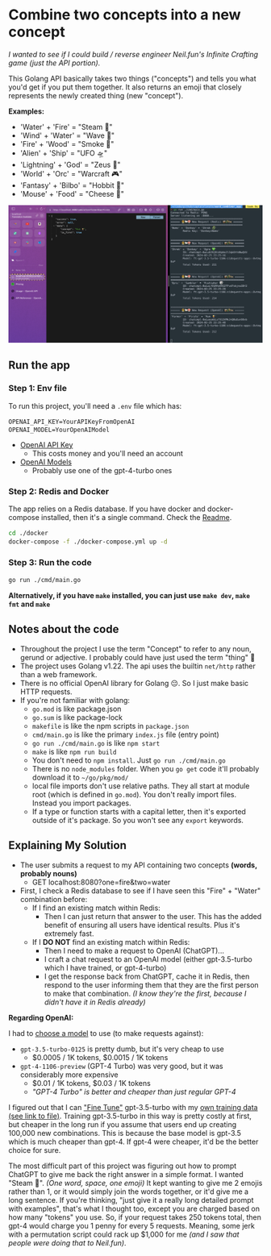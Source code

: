 # Combine two concepts into a new concept

_I wanted to see if I could build / reverse engineer Neil.fun's Infinite Crafting game (just the API portion)._

This Golang API basically takes two things ("concepts") and tells you what you'd get if you put them together. It also returns an emoji that closely represents the newly created thing (new "concept").

__Examples:__

- 'Water' + 'Fire' = "Steam 💨"
- 'Wind' + 'Water' = "Wave 🌊"
- 'Fire' + 'Wood' = "Smoke 💨"
- 'Alien' + 'Ship' = "UFO 🛸"
- 'Lightning' + 'God' = "Zeus 🤴"
- 'World' + 'Orc' = "Warcraft 🎮"
- 'Fantasy' + 'Bilbo' = "Hobbit 🧝"
- 'Mouse' + 'Food' = "Cheese 🧀"

![Screenshot](./misc/readme_images/screenshot.png)

## Run the app

### Step 1: Env file

To run this project, you'll need a `.env` file which has:

```env
OPENAI_API_KEY=YourAPIKeyFromOpenAI
OPENAI_MODEL=YourOpenAIModel
```

- [OpenAI API Key](https://platform.openai.com/api-keys)
  - This costs money and you'll need an account
- [OpenAI Models](https://openai.com/pricing)
  - Probably use one of the gpt-4-turbo ones

### Step 2: Redis and Docker

The app relies on a Redis database. If you have docker and docker-compose installed, then it's a single command. Check the [Readme](./docker/Readme.md).

```bash
cd ./docker
docker-compose -f ./docker-compose.yml up -d
```

### Step 3: Run the code

```bash
go run ./cmd/main.go
```

__Alternatively, if you have `make` installed, you can just use `make dev`, `make fmt` and `make`__

## Notes about the code

- Throughout the project I use the term "Concept" to refer to any noun, gerund or adjective. I probably could have just used the term "thing" 🤣
- The project uses Golang v1.22. The api uses the builtin `net/http` rather than a web framework.
- There is no official OpenAI library for Golang 😔. So I just make basic HTTP requests.
- If you're not familiar with golang:
  - `go.mod` is like package.json
  - `go.sum` is like package-lock
  - `makefile` is like the npm scripts in `package.json`
  - `cmd/main.go` is like the primary `index.js` file (entry point)
  - `go run ./cmd/main.go` is like `npm start`
  - `make` is like `npm run build`
  - You don't need to `npm install`. Just `go run ./cmd/main.go`
  - There is no `node_modules` folder. When you `go get` code it'll probably download it to `~/go/pkg/mod/`
  - local file imports don't use relative paths. They all start at module root (which is defined in `go.mod`). You don't really import files. Instead you import packages.
  - If a type or function starts with a capital letter, then it's exported outside of it's package. So you won't see any `export` keywords.
  
## Explaining My Solution

- The user submits a request to my API containing two concepts __(words, probably nouns)__
  - GET localhost:8080?one=fire&two=water
- First, I check a Redis database to see if I have seen this "Fire" + "Water" combination before:
  - If I find an existing match within Redis:
    - Then I can just return that answer to the user. This has the added benefit of ensuring all users have identical results. Plus it's extremely fast.
  - If I __DO NOT__ find an existing match within Redis:
    - Then I need to make a request to OpenAI (ChatGPT)...
    - I craft a chat request to an OpenAI model (either gpt-3.5-turbo which I have trained, or gpt-4-turbo)
    - I get the response back from ChatGPT, cache it in Redis, then respond to the user informing them that they are the first person to make that combination. _(I know they're the first, because I didn't have it in Redis already)_

__Regarding OpenAI:__

I had to [choose a model](https://openai.com/pricing) to use (to make requests against):

- `gpt-3.5-turbo-0125` is pretty dumb, but it's very cheap to use
  - $0.0005 / 1K tokens, $0.0015 / 1K tokens
- `gpt-4-1106-preview` (GPT-4 Turbo) was very good, but it was considerably more expensive
  - $0.01 / 1K tokens, $0.03 / 1K tokens
  - _"GPT-4 Turbo" is better and cheaper than just regular GPT-4_

I figured out that I can ["Fine Tune"](https://platform.openai.com/finetune) gpt-3.5-turbo with my [own training data (see link to file)](./misc/open_ai_training_data/training.jsonl). Training gpt-3.5-turbo in this way is pretty costly at first, but cheaper in the long run if you assume that users end up creating 100,000 new combinations. This is because the base model is gpt-3.5 which is much cheaper than gpt-4. If gpt-4 were cheaper, it'd be the better choice for sure.

The most difficult part of this project was figuring out how to prompt ChatGPT to give me back the right answer in a simple format. I wanted "Steam 💨". _(One word, space, one emoji)_ It kept wanting to give me 2 emojis rather than 1, or it would simply join the words together, or it'd give me a long sentence. If you're thinking, "just give it a really long detailed prompt with examples", that's what I thought too, except you are charged based on how many "tokens" you use. So, if your request takes 250 tokens total, then gpt-4 would charge you 1 penny for every 5 requests. Meaning, some jerk with a permutation script could rack up $1,000 for me _(and I saw that people were doing that to Neil.fun)_.